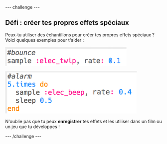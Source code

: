 \--- challenge \---

## Défi : créer tes propres effets spéciaux

Peux-tu utiliser des échantillons pour créer tes propres effets spéciaux ? Voici quelques exemples pour t'aider :

![capture d’écran](images/effects-bounce.png)

![screenshot](images/effects-alarm.png)

N'oublie pas que tu peux **enregistrer** tes effets et les utiliser dans un film ou un jeu que tu développes !

\--- /challenge \---